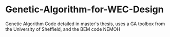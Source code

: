 # Genetic-Algorithm-for-WEC-Design
Genetic Algorithm Code detailed in master's thesis, uses a GA toolbox from the University of Sheffield, and the BEM code NEMOH
